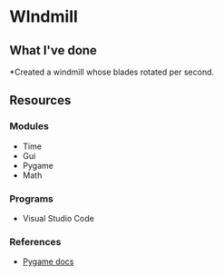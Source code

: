 # WIndmill 

## What I've done
*Created a windmill whose blades rotated per second.

## Resources
### Modules
* Time
* Gui
* Pygame
* Math

### Programs
* Visual Studio Code

### References
* [Pygame docs](https://www.pygame.org/docs/ref/time.html)

